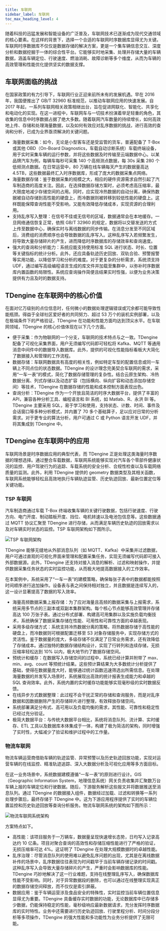 ```yaml
---
title: 车联网
sidebar_label: 车联网
toc_max_heading_level: 4
---
```


随着科技的迅猛发展和智能设备的广泛普及，车联网技术已逐渐成为现代交通领域的核心要素。在这样的背景下，选择一个合适的车联网时序数据库显得尤为关键。车联网时序数据库不仅仅是数据存储的解决方案，更是一个集车辆信息交互、深度分析和数据挖掘于一体的综合性平台。它能够实时地采集、处理并存储大量的车辆数据，涵盖车辆定位、行驶速度、燃油消耗、故障诊断等多个维度，从而为车辆的高效管理和性能优化提供坚实的数据支撑。

## 车联网面临的挑战

在国家政策的有力引导下，车联网行业正迎来前所未有的发展机遇。早在 2016 年，我国便推出了 GB/T 32960 标准规范，以推动车联网应用的快速发展。自 2017 年起，一系列车联网相关政策相继出台，旨在促进网联化、智能化、共享化和电动化的实现。在这一进程中，车联网车与一切技术扮演着举足轻重的角色，其收集的信息中时序数据占据了绝大多数。随着联网汽车数量的持续增长，如何高效地上传、存储和处理海量数据，以及如何有效应对乱序数据的挑战，进行高效的查询和分析，已成为业界亟须解决的关键问题。

- 海量数据采集：如今，无论是小型客车还是受监管的货车，普遍配备了 T-Box 或其他 OBD（On-Board Diagnostics，车载自动诊断系统）车载终端设备，用于实时采集车辆的运行参数，并将这些数据及时传输至云端数据中心。以某品牌汽车为例，每辆车每秒可采集 140 个高频测点数据，每 30s 采集 280 个低频测点数据。在日常运营中，80 万辆在线车辆每天产生的数据量高达 4.5TB，这些数据最终汇入时序数据库，形成了庞大的数据采集点网络。
- 海量数据存储：鉴于数据采集的规模之大，相应的硬件资源需求自然引起了汽车制造商的高度关注。因此，在选择数据存储方案时，必须考虑高压缩率，最大限度地减少存储空间的占用。同时，应实现冷热数据的自动分离，确保热数据被自动存储到高性能的硬盘上，而冷数据则被转移到较低性能的硬盘上。这样既能保障查询性能不受影响，又能有效降低存储成本，实现资源的合理利用。
- 支持乱序写入整理：在信号不佳或无信号的区域，数据通常会在本地缓存。一旦网络通信恢复正常，依照 GB/T 32960 的规定，数据将以交替发送的方式上传至数据中心，确保实时与离线数据的同步传输。在消息分发至不同区域后，消费组的消费顺序也会导致数据的乱序写入。这种乱序写入若频繁发生，将导致大量存储碎片的产生，进而降低时序数据库的存储效率和查询速度。
- 强大的查询和分析能力：系统应能支持使用标准 SQL 进行状态、时长、位置等关键指标的统计分析。此外，还应具备轨迹历史回放、双轨合验、预警报警等实用功能，以降低学习和分析的难度。对于更复杂的分析需求，系统须支持 UDF，通过编写高级编程语言生成的库文件并加载至集群中，以弥补时序数据库内置函数的局限性。系统应查询操作简便且结果实时性强，以便为业务决策提供有力且及时的数据支持。

## TDengine 在车联网中的核心价值

在面对亿万级别的点位信息时，任何微小的数据处理逻辑错误或冗余都可能导致性能瓶颈。得益于全球社区爱好者的共同努力、超过 53 万个的装机实例部署，以及在极端条件下的严格验证，TDengine 在功能和性能方面均达到顶尖水平。在车联网领域，TDengine 的核心价值体现在以下几个方面。

- 便于采集：作为物联网的一个分支，车联网的技术特点与之一致。TDengine 配备了可视化采集界面，用户无须编写代码即可轻松将 Kafka、MQTT 等通用消息中间件中的数据导入数据库。此外，提供的可视化性能指标看板大大简化了数据接入和管理的工作流程。
- 数据存储：车联网数据具有高度的相关性，例如特定车型的配置信息或同一车辆上不同点位的状态数据。TDengine 的设计理念完美契合车联网的需求，采用“一车一表”的模式，简化了数据存储管理的复杂性。结合云原生架构、冷热数据分离、列式存储以及动态扩容（包括横向、纵向扩容和动态添加存储空间）等技术，TDengine 在数据存储的性能和成本控制方面表现出色。
- 查询分析：TDengine 作为一个开放且简洁的时序大数据平台，提供了丰富的 API，兼容各种分析工具、编程语言和 BI 系统，如 Matlab、R、永洪 BI 等。TDengine 主要采用 SQL，易于学习和使用，支持状态、计数、时间、事件及会话窗口等多种分析模式，并内置了 70 多个基础算子，足以应对日常的分析需求。对于更专业的算法分析，用户可通过 C 或 Python 语言开发 UDF，并将其集成到 TDengine 中。

## TDengine 在车联网中的应用

车联网场景是时序数据应用的典型代表，而 TDengine 正是处理这类海量时序数据的理想选择。通过整合车载数据，车联网系统能够实现对汽车各个零部件健康状况的监控、用户驾驶行为的追踪、车载系统的安全分析、合规性检查以及车载网络质量的监测。此外，利用 TDengine 提供的 geometry 数据类型及其相关函数，车联网系统能够轻松且高效地执行车辆轨迹监管、历史轨迹回放、最新位置定位等关键功能。

### TSP 车联网

汽车制造商通过车载 T-Box 终端收集车辆的关键行驶数据，包括行驶速度、行驶方向、电门开度、制动踏板开度、挡位、电机转速以及电池包信息等。这些数据通过 MQTT 协议汇聚至 TDengine 进行存储，从而满足车辆历史轨迹的回放需求以及对车辆实时状态的监控。TSP 车联网架构如下图所示。


![TSP 车联网架构](./carnet.png)

TDengine 能够无缝地从外部消息队列（如 MQTT、Kafka）中采集并过滤数据，用户可通过直观的可视化界面来管理和配置采集任务，实现无须编写代码即可接入外部数据源。此外，TDengine 还支持对接入消息的解析、过滤和映射操作，并提供数据采集任务状态的实时监控功能，从而极大地提高数据接入的工作效率。

在本案例中，系统采用了“一车一表”的建模策略，确保每张子表中的数据都能按照时间顺序进行追加操作。设备表与表之间保持相对独立，并且数据是连续写入的，这一设计显著提高了数据的写入效率。
- 海量高频数据采集上报存储：为了应对海量且高频的数据采集与上报需求，系统采用多节点的三副本或双副本集群架构。每个核心节点能够高效管理并存储高达 100 万张子表。通过分布式部署、构建高可用集群以及实施负载均衡技术，系统确保了数据采集存储在性能、可用性和可靠性方面的卓越表现。
- 采用多级存储方式：系统支持冷热数据分离的策略，将热数据存储于高性能的硬盘上，而冷数据则可根据配置迁移至 S3 对象存储服务中，实现存储方式的灵活性。鉴于数据量的庞大，多级存储不仅满足了日常业务需求，还有效降低了存储成本。通过独特的数据存储结构设计，实现了行转列和连续存储，无损压缩率轻松达到 10% 以内，极大地节约了数据存储空间。
- 预统计和缓存：在数据写入存储空间的过程中，系统已经计算并附带了 max、min、avg、count 等预统计结果。这些预计算结果为大多数统计分析提供了基础，使得在数据量庞大时，能够通过统计函数迅速筛选出所需信息。在处理海量数据的并发写入场景时，系统展现出高效的统计报表生成能力和卓越的 SQL 查询效率。此外，系统内置的实时缓存功能能够实现毫秒级的实时数据反馈。
- 在线异步方式数据整理：此过程不会干扰正常的存储和查询服务，而是对乱序数据和因数据删除产生的存储碎片进行整理，有效释放存储空间。
- 系统部署满足分布式、高可用以及负载均衡的需求，其性能、可靠性和稳定性已经过充分验证。
- 极简大数据平台：与传统大数据平台相比，系统将消息队列、流计算、实时缓存、ETL 工具以及数据库本体集成于一体，构建了极为简洁的架构，同时增强了实时性，大幅减少了验证和维护过程中的工作量。

### 物流车联网

物流车辆运营商借助车辆的轨迹监管、异常预警以及历史轨迹回放功能，实现对运营车辆的在线监控、精准轨迹追踪、深入大数据分析及可视化应用等多方面目标。

在这一业务场景中，系统数据建模遵循“一车一表”的原则进行设计。GIS（Geographic Information System，地理信息系统）网关负责收集并汇聚数万台车辆上报的车辆定位和行驶数据。随后，下游服务解析这些报文并将数据推送至消息队列。通过 TDengine 的数据接入组件，数据经过加载、过滤和转换等一系列处理步骤后，最终存储于 TDengine 中。这为下游应用程序提供了实时的车辆位置监控和历史轨迹回放等查询分析服务。物流车联网系统的架构如下图所示：

![物流车联网系统架构](./distribution.png)

方案特点如下。
- 高性能：该项目服务于一万辆车，数据量呈现快速增长态势，日均写入记录高达约 10 亿条。项目对聚合查询的高效性和存储压缩性能进行了严格的验证，无损压缩率可达 4%。这证明了 TDengine 在处理大规模数据时的卓越性能。
- 乱序治理：尽管消息队列的使用难以避免乱序问题的出现，尤其是在离线数据补传的场景中，乱序数据往往表现为时间戳早于当前车辆存储记录的时间戳。这种乱序写入会导致大量存储碎片的产生，严重时会影响数据库的性能。TDengine 巧妙地解决了这一行业难题，支持在线整理乱序写入，确保数据库性能不受影响。同时，对于异常数据段的删除，也可以通过在线整理实现真正的数据存储空间释放，而不仅仅是索引屏蔽。
- 数据应用：鉴于车辆运营涉及食品安全的特殊性，实时监控当前车辆位置信息显得尤为重要。TDengine 具备缓存实时数据的功能，无论数据库中已存储多少数据，仍能保持稳定的性能，毫秒级响应最新数据请求，充分发挥时序数据库的实时特性。业务中还需要进行历史轨迹回放、行驶里程分析、时间分段分析等多项操作，TDengine 的强大性能和多功能性为业务分析提供了无限可能。